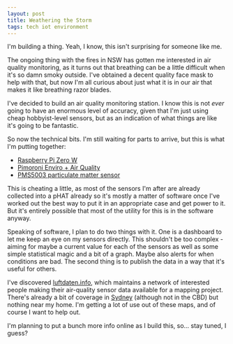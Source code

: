 ```yaml
---
layout: post
title: Weathering the Storm
tags: tech iot environment
---
```


I'm building a thing. Yeah, I know, this isn't surprising for someone like me.

The ongoing thing with the fires in NSW has gotten me interested in air quality
monitoring, as it turns out that breathing can be a little difficult when it's so
damn smoky outside. I've obtained a decent quality face mask to help with that, but
now I'm all curious about just what it is in our air that makes it like breathing
razor blades.

I've decided to build an air quality monitoring station. I know this is not *ever*
going to have an enormous level of accuracy, given that I'm just using cheap
hobbyist-level sensors, but as an indication of what things are like it's going to be
fantastic.

So now the technical bits. I'm still waiting for parts to arrive, but this is what
I'm putting together:
* [Raspberry Pi Zero W][pizero]
* [Pimoroni Enviro + Air Quality][enviro+]
* [PMS5003 particulate matter sensor][PMS5003]

This is cheating a little, as most of the sensors I'm after are already collected
into a pHAT already so it's mostly a matter of software once I've worked out the
best way to put it in an appropriate case and get power to it. But it's entirely
possible that most of the utility for this is in the software anyway.

Speaking of software, I plan to do two things with it. One is a dashboard to let me
keep an eye on my sensors directly. This shouldn't be too complex - aiming for maybe
a current value for each of the sensors as well as some simple statistical magic and
a bit of a graph. Maybe also alerts for when conditions are bad. The second thing is
to publish the data in a way that it's useful for others.

I've discovered [luftdaten.info][luftdaten], which maintains a network of interested people
making their air-quality sensor data available for a mapping project. There's already
a bit of coverage in [Sydney][syd-map] (although not in the CBD) but nothing near my home. I'm
getting a lot of use out of these maps, and of course I want to help out.

I'm planning to put a bunch more info online as I build this, so... stay tuned, I guess?
 
[pizero]: https://www.raspberrypi.org/products/raspberry-pi-zero-w/
[enviro+]: https://shop.pimoroni.com/products/enviro?variant=31155658457171
[PMS5003]: https://shop.pimoroni.com/products/pms5003-particulate-matter-sensor-with-cable
[luftdaten]: https://luftdaten.info/en/home-en/
[syd-map]: https://maps.sensor.community/#10/-33.6135/151.5811